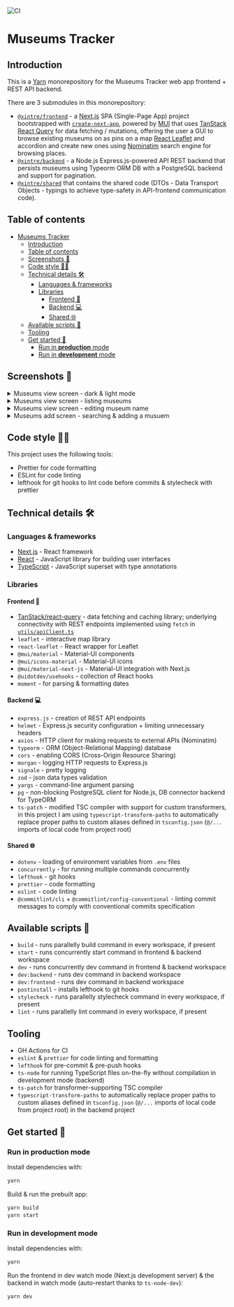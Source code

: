 ![CI](https://github.com/xintre/museums-tracker/actions/workflows/ci.yml/badge.svg)

# Museums Tracker

## Introduction

This is a [Yarn](https://yarnpkg.com/) monorepository for the Museums Tracker web app frontend + REST API backend.

There are 3 submodules in this monorepository:

- [`@xintre/frontend`](/frontend/) - a [Next.js](https://nextjs.org) SPA (Single-Page App) project bootstrapped with [`create-next-app`](https://nextjs.org/docs/app/api-reference/cli/create-next-app), powered by [MUI](https://mui.com/) that uses [TanStack React Query](https://tanstack.com/query/) for data fetching / mutations, offering the user a GUI to browse existing museums on as pins on a map [React Leaflet](https://react-leaflet.js.org/) and accordion and create new ones using [Nominatim](https://nominatim.openstreetmap.org/ui/search.html) search engine for browsing places.
- [`@xintre/backend`](/backend/) - a Node.js Express.js-powered API REST backend that persists museums using Typeorm ORM DB with a PostgreSQL backend and support for pagination.
- [`@xintre/shared`](/shared/) that contains the shared code (DTOs - Data Transport Objects - typings to achieve type-safety in API-frontend communication code).

## Table of contents

- [Museums Tracker](#museums-tracker)
    - [Introduction](#introduction)
    - [Table of contents](#table-of-contents)
    - [Screenshots 📸](#screenshots-)
    - [Code style 🧑‍💻](#code-style-)
    - [Technical details 🛠](#technical-details-)
        - [Languages \& frameworks](#languages--frameworks)
        - [Libraries](#libraries)
            - [Frontend 🌸](#frontend-)
            - [Backend 💻](#backend-)
            - [Shared 🌐](#shared-)
    - [Available scripts 📜](#available-scripts-)
    - [Tooling](#tooling)
    - [Get started 🚀️](#get-started-️)
        - [Run in **production** mode](#run-in-production-mode)
        - [Run in **development** mode](#run-in-development-mode)

## Screenshots 📸

<details>
  <summary>Museums view screen - dark & light mode</summary>
    <img style="width:300px" src="./images/museums view - dark mode.png">
    <img style="width:300px" src="./images/museums view - light mode.png">
</details>
<details>
  <summary>Museums view screen - listing museums</summary>
    <img style="width:300px" src="./images/museums view - listing museums.png">
</details>
<details>
  <summary>Museums view screen - editing museum name</summary>
    <img style="width:300px" src="./images/museums view - editing museum name.png">
</details>
<details>
  <summary>Museums add screen - searching & adding a musuem</summary>
    <img style="width:300px" src="./images/add museum - searching musem.png">
    <img style="width:300px" src="./images/add museum searching - no results.png">
</details>

## Code style 🧑‍💻

This project uses the following tools:

- Prettier for code formatting
- ESLint for code linting
- lefthook for git hooks to lint code before commits & stylecheck with prettier

## Technical details 🛠

### Languages & frameworks

- [Next.js](https://nextjs.org) - React framework
- [React](https://reactjs.org) - JavaScript library for building user interfaces
- [TypeScript](https://www.typescriptlang.org) - JavaScript superset with type annotations

### Libraries

#### Frontend 🌸

- [TanStack/react-query](https://react-query.tanstack.com) - data fetching and caching library; underlying connectivity with REST endpoints implemented using `fetch` in [`utils/apiClient.ts`](utils/apiClient.ts)
- `leaflet` - interactive map library
- `react-leaflet` - React wrapper for Leaflet
- `@mui/material` - Material-UI components
- `@mui/icons-material` - Material-UI icons
- `@mui/material-next-js` - Material-UI integration with Next.js
- `@uidotdev/usehooks` - collection of React hooks
- `moment` - for parsing & formatting dates

#### Backend 💻

- `express.js` - creation of REST API endpoints
- `helmet` - Express.js security configuration + limiting unnecessary headers
- `axios` - HTTP client for making requests to external APIs (Nominatim)
- `typeorm` - ORM (Object-Relational Mapping) database
- `cors` - enabling CORS (Cross-Origin Resource Sharing)
- `morgan` - logging HTTP requests to Express.js
- `signale` - pretty logging
- `zod` - json data types validation
- `yargs` - command-line argument parsing
- `pg` - non-blocking PostgreSQL client for Node.js, DB connector backend for TypeORM
- `ts-patch` - modified TSC compiler with support for custom transformers, in this project I am using `typescript-transform-paths` to automatically replace proper paths to custom aliases defined in `tsconfig.json` (`@/...` imports of local code from project root)

#### Shared 🌐

- `dotenv` - loading of environment variables from `.env` files
- `concurrently` - for running multiple commands concurrently
- `lefthook` - git hooks
- `prettier` - code formatting
- `eslint` - code linting
- `@commitlint/cli` + `@commitlint/config-conventional` - linting commit messages to comply with conventional commits specification

## Available scripts 📜

- `build` - runs parallelly build command in every workspace, if present
- `start` - runs concurrently start command in frontend & backend workspace
- `dev` - runs concurrently dev command in frontend & backend workspace
- `dev:backend` - runs dev command in backend workspace
- `dev:frontend` - runs dev command in backend workspace
- `postinstall` - installs lefthook to git hooks
- `stylecheck` - runs parallelly stylecheck command in every workspace, if present
- `lint` - runs parallelly lint command in every workspace, if present

## Tooling

- GH Actions for CI
- `eslint` & `prettier` for code linting and formatting
- `lefthook` for pre-commit & pre-push hooks
- `ts-node` for running TypeScript files on-the-fly without compilation in development mode (backend)
- `ts-patch` for transformer-supporting TSC compiler
- `typescript-transform-paths` to automatically replace proper paths to custom aliases defined in `tsconfig.json` (`@/...` imports of local code from project root) in the backend project

## Get started 🚀️

### Run in **production** mode

Install dependencies with:

```bash
yarn
```

Build & run the prebuilt app:

```bash
yarn build
yarn start
```

### Run in **development** mode

Install dependencies with:

```bash
yarn
```

Run the frontend in dev watch mode (Next.js development server) & the backend in watch mode (auto-restart thanks to `ts-node-dev`):

```bash
yarn dev
```
